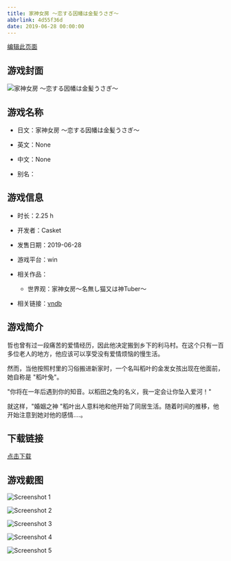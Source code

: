 ```yaml
---
title: 家神女房 ～恋する因幡は金髪うさぎ～
abbrlink: 4d55f36d
date: 2019-06-28 00:00:00
---
```

[编辑此页面](https://github.com/ACG-3/ADV3-source/blob/main/source/_posts/games/%E5%AE%B6%E7%A5%9E%E5%A5%B3%E6%88%BF%20%EF%BD%9E%E6%81%8B%E3%81%99%E3%82%8B%E5%9B%A0%E5%B9%A1%E3%81%AF%E9%87%91%E9%AB%AA%E3%81%86%E3%81%95%E3%81%8E%EF%BD%9E.md)

## 游戏封面

![家神女房 ～恋する因幡は金髪うさぎ～](https://pan.timero.xyz/d/onedrive/img_lib_001/%E5%AE%B6%E7%A5%9E%E5%A5%B3%E6%88%BF%20%EF%BD%9E%E6%81%8B%E3%81%99%E3%82%8B%E5%9B%A0%E5%B9%A1%E3%81%AF%E9%87%91%E9%AB%AA%E3%81%86%E3%81%95%E3%81%8E%EF%BD%9E_cover.avif)


## 游戏名称

- 日文：家神女房 ～恋する因幡は金髪うさぎ～
- 英文：None
- 中文：None

- 别名：


## 游戏信息

- 时长：2.25 h
- 开发者：Casket
- 发售日期：2019-06-28
- 游戏平台：win
- 相关作品：
   - 世界观：家神女房～名無し猫又は神Tuber～

- 相关链接：[vndb](https://vndb.org/v25704)


## 游戏简介

哲也曾有过一段痛苦的爱情经历，因此他决定搬到乡下的利马村。在这个只有一百多位老人的地方，他应该可以享受没有爱情烦恼的慢生活。

然而，当他按照村里的习俗搬进新家时，一个名叫稻叶的金发女孩出现在他面前，她自称是 "稻叶兔"。

"你将在一年后遇到你的知音。以稻田之兔的名义，我一定会让你坠入爱河！"

就这样，"婚姻之神 "稻叶出人意料地和他开始了同居生活。随着时间的推移，他开始注意到她对他的感情....。




## 下载链接

[点击下载](https://pan.timero.xyz/onedrive/adv_lib_001/%E5%AE%B6%E7%A5%9E%E5%A5%B3%E6%88%BF%20%EF%BD%9E%E6%81%8B%E3%81%99%E3%82%8B%E5%9B%A0%E5%B9%A1%E3%81%AF%E9%87%91%E9%AB%AA%E3%81%86%E3%81%95%E3%81%8E%EF%BD%9E)


## 游戏截图


![Screenshot 1](https://pan.timero.xyz/d/onedrive/img_lib_001/%E5%AE%B6%E7%A5%9E%E5%A5%B3%E6%88%BF%20%EF%BD%9E%E6%81%8B%E3%81%99%E3%82%8B%E5%9B%A0%E5%B9%A1%E3%81%AF%E9%87%91%E9%AB%AA%E3%81%86%E3%81%95%E3%81%8E%EF%BD%9E_Screenshot_1.avif)

![Screenshot 2](https://pan.timero.xyz/d/onedrive/img_lib_001/%E5%AE%B6%E7%A5%9E%E5%A5%B3%E6%88%BF%20%EF%BD%9E%E6%81%8B%E3%81%99%E3%82%8B%E5%9B%A0%E5%B9%A1%E3%81%AF%E9%87%91%E9%AB%AA%E3%81%86%E3%81%95%E3%81%8E%EF%BD%9E_Screenshot_2.avif)

![Screenshot 3](https://pan.timero.xyz/d/onedrive/img_lib_001/%E5%AE%B6%E7%A5%9E%E5%A5%B3%E6%88%BF%20%EF%BD%9E%E6%81%8B%E3%81%99%E3%82%8B%E5%9B%A0%E5%B9%A1%E3%81%AF%E9%87%91%E9%AB%AA%E3%81%86%E3%81%95%E3%81%8E%EF%BD%9E_Screenshot_3.avif)

![Screenshot 4](https://pan.timero.xyz/d/onedrive/img_lib_001/%E5%AE%B6%E7%A5%9E%E5%A5%B3%E6%88%BF%20%EF%BD%9E%E6%81%8B%E3%81%99%E3%82%8B%E5%9B%A0%E5%B9%A1%E3%81%AF%E9%87%91%E9%AB%AA%E3%81%86%E3%81%95%E3%81%8E%EF%BD%9E_Screenshot_4.avif)

![Screenshot 5](https://pan.timero.xyz/d/onedrive/img_lib_001/%E5%AE%B6%E7%A5%9E%E5%A5%B3%E6%88%BF%20%EF%BD%9E%E6%81%8B%E3%81%99%E3%82%8B%E5%9B%A0%E5%B9%A1%E3%81%AF%E9%87%91%E9%AB%AA%E3%81%86%E3%81%95%E3%81%8E%EF%BD%9E_Screenshot_5.avif)

